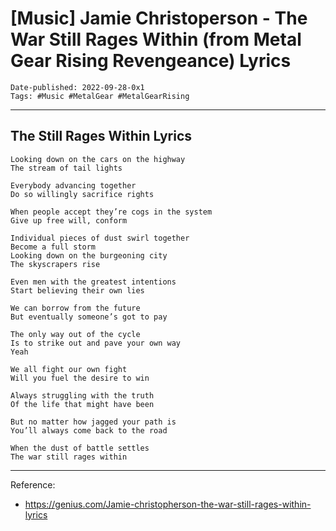 # [Music] Jamie Christoperson - The War Still Rages Within (from Metal Gear Rising Revengeance) Lyrics

```
Date-published: 2022-09-28-0x1
Tags: #Music #MetalGear #MetalGearRising 
```
---

## The Still Rages Within Lyrics

```
Looking down on the cars on the highway
The stream of tail lights

Everybody advancing together
Do so willingly sacrifice rights

When people accept they’re cogs in the system
Give up free will, conform

Individual pieces of dust swirl together
Become a full storm
Looking down on the burgeoning city
The skyscrapers rise

Even men with the greatest intentions
Start believing their own lies

We can borrow from the future
But eventually someone’s got to pay

The only way out of the cycle
Is to strike out and pave your own way
Yeah

We all fight our own fight
Will you fuel the desire to win

Always struggling with the truth
Of the life that might have been

But no matter how jagged your path is
You’ll always come back to the road

When the dust of battle settles
The war still rages within
```

---

Reference:

* <https://genius.com/Jamie-christopherson-the-war-still-rages-within-lyrics>
